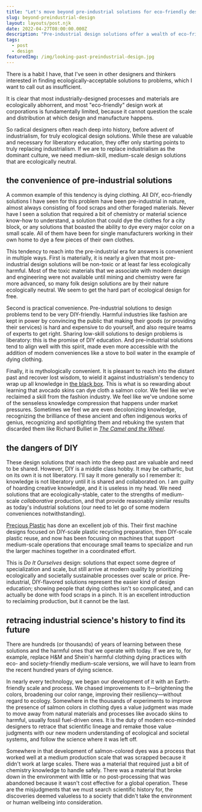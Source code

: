 ```yaml
---
title: "Let's move beyond pre-industrial solutions for eco-friendly design"
slug: beyond-preindustrial-design
layout: layouts/post.njk
date: 2022-04-27T08:00:00.000Z
description: "Pre-industrial design solutions offer a wealth of eco-friendly, small-scale design solutions. But they are not enough."
tags:
  - post
  - design
featuredImg: /img/looking-past-preindustrial-design.jpg
---
```


There is a habit I have, that I've seen in other designers and thinkers interested in finding ecologically-acceptable solutions to problems, which I want to call out as insufficient.

It is clear that most industrially-designed processes and materials are ecologically abhorrent, and most "eco-friendly" design work at corporations is fundamentally limited, because it cannot question the scale and distribution at which design and manufacture happens.

So radical designers often reach deep into history, before advent of industrialism, for truly ecological design solutions. While these are valuable and necessary for liberatory education, they offer only starting points to truly replacing industrialism. If we are to replace industrialism as the dominant culture, we need medium-skill, medium-scale design solutions that are ecologically neutral.

## the convenience of pre-industrial solutions
A common example of this tendency is dying clothing. All DIY, eco-friendly solutions I have seen for this problem have been pre-industrial in nature, almost always consisting of food scraps and other foraged materials. Never have I seen a solution that required a bit of chemistry or material science know-how to understand, a solution that could dye the clothes for a city block, or any solutions that boasted the ability to dye every major color on a small scale. All of them have been for single manufacturers working in their own home to dye a few pieces of their own clothes.

This tendency to reach into the pre-industrial era for answers is convenient in multiple ways. First is materially, it is nearly a given that most pre-industrial design solutions will be non-toxic or at least far less ecologically harmful. Most of the toxic materials that we associate with modern design and engineering were not available until mining and chemistry were far more advanced, so many folk design solutions are by their nature ecologically neutral. We seem to get the hard part of ecological design for free.

Second is practical convenience. Pre-industrial solutions to design problems tend to be very DIY-friendly. Harmful industries like fashion are kept in power by convincing the public that making their goods (or providing their services) is hard and expensive to do yourself, and also require teams of experts to get right. Sharing low-skill solutions to design problems is liberatory: this is the promise of DIY education. And pre-industrial solutions tend to align well with this spirit, made even more accessible with the addition of modern conveniences like a stove to boil water in the example of dying clothing.

Finally, it is mythologically convenient. It is pleasant to reach into the distant past and recover lost wisdom, to wield it against industrialism's tendency to wrap up all knowledge in [the black box](https://en.wikipedia.org/wiki/Blackboxing). This is what is so rewarding about learning that avocado skins can dye cloth a salmon color. We feel like we've reclaimed a skill from the fashion industry. We feel like we've undone some of the senseless knowledge compression that happens under market pressures. Sometimes we feel we are even decolonizing knowledge, recognizing the brilliance of these ancient and often indigenous works of genius, recognizing and spotlighting them and rebuking the system that discarded them like Richard Bulliet in *[The Camel and the Wheel](https://quod.lib.umich.edu/cgi/t/text/text-idx?c=acls;idno=heb00868)*.

## the dangers of DIY
These design solutions that reach into the deep past are valuable and need to be shared. However, DIY is a middle class hobby. It may be cathartic, but on its own it is not liberatory. I'll say it more generally so I remember it: knowledge is not liberatory until it is shared and collaborated on. I am guilty of hoarding creative knowledge, and it is useless in my head. We need solutions that are ecologically-stable, cater to the strengths of medium-scale *collaborative* production, and that provide reasonably similar results as today's industrial solutions (our need to let go of some modern conveniences notwithstanding).

[Precious Plastic](https://preciousplastic.com) has done an excellent job of this. Their first machine designs focused on DIY-scale plastic recycling preparation, then DIY-scale plastic reuse, and now has been focusing on machines that support medium-scale operations that encourage small teams to specialize and run the larger machines together in a coordinated effort.

This is *Do It Ourselves* design: solutions that expect some degree of specialization and scale, but still arrive at modern quality by prioritizing ecologically and societally sustainable processes over scale or price. Pre-industrial, DIY-flavored solutions represent the easier kind of design education; showing people that dying clothes isn't so complicated, and can actually be done with food scraps in a pinch. It is an excellent introduction to reclaiming production, but it cannot be the last.

## retracing industrial science's history to find its future
There are hundreds (or thousands) of years of learning between these solutions and the harmful ones that we operate with today. If we are to, for example, replace H&M and Shein's harmful clothing dying practices with eco- and society-friendly medium-scale versions, we will have to learn from the recent hundred years of dying science.

In nearly every technology, we began our development of it with an Earth-friendly scale and process. We chased improvements to it—brightening the colors, broadening our color range, improving their resiliency—without regard to ecology. Somewhere in the thousands of experiments to improve the presence of salmon colors in clothing dyes a value judgment was made to move away from natural materials and processes like avocado skins to harmful, usually fossil fuel-driven ones. It is the duty of modern eco-minded designers to retrace that scientific lineage and remake those value judgments with our new modern understanding of ecological and societal systems, and follow the science where it was left off.

Somewhere in that development of salmon-colored dyes was a process that worked well at a medium production scale that was scrapped because it didn't work at large scales. There was a material that required just a bit of chemistry knowledge to handle safely. There was a material that broke down in the environment with little or no post-processing that was abandoned because it wasn't cost effective for a global operation. These are the misjudgments that we must search scientific history for, the discoveries deemed valueless to a society that didn't take the environment or human wellbeing into consideration.